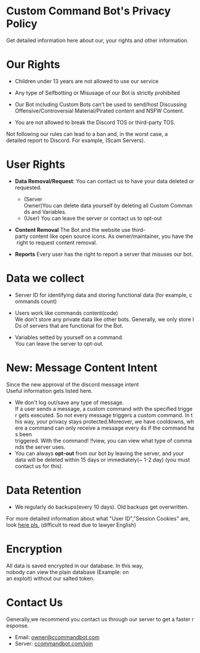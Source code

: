 # Custom Command Bot's Privacy Policy
Get detailed information here about our, your rights and other information.

# Our Rights

* Children under 13 years are not allowed to use our service

* Any type of Selfbotting or Misusage of our Bot is strictly prohibited

* Our Bot including Custom Bots can't be used to send/host Discussing Offensive/Controversial Material/Pirated content and NSFW Content.

* You are not allowed to break the Discord TOS or third-party TOS.

Not following our rules can lead to a ban and, in the worst case, a detailed report to Discord. For example, (Scam Servers).

# User Rights

* **Data Removal/Request**: You can contact us to have your data deleted or requested.
    * (Server Owner)You can delete data yourself by deleting all Custom Commands and Variables.
    * (User)
    You can leave the server or contact us to opt-out

* **Content Removal** The Bot and the website use third-party content like open source icons. As owner/maintainer, you have the right to request content removal.

* **Reports** Every user has the right to report a server that misuses our bot.

# Data we collect

* Server ID for identifying data and storing functional data (for example, commands count) 

* Users work like commands content(code)
We don't store any private data like other bots. Generally, we only store IDs of servers that are functional for the Bot.

* Variables setted by yourself on a command. You can leave the server to opt-out.


# New: Message Content Intent
Since the new approval of the discord message intent
Useful information gets listed here.
* We don't log out/save any type of message.
If a user sends a message, a custom command with the specified trigger gets executed. So not every message triggers a custom command. In this way, your privacy stays protected.Moreover, we have cooldowns, where a command can only receive a message every 4s if the command has been triggered. With the command! !!view, you can view what type of commands the server uses.
* You can always **opt-out** from our bot by leaving the server, and your data will be deleted within 15 days or immediately(~ 1-2 day) (you must contact us for this).

# Data Retention

* We regularly do backups(every 10 days). Old backups get overwritten.

For more detailed information about what "User ID","Session Cookies" are, look [here pls.](https://ccommandbot.com/docs) (difficult to read due to lawyer English)

# Encryption

All data is saved encrypted in our database. In this way, nobody can view the plain database (Example: on an exploit) without our salted token.

# Contact Us

Generally,we recommend you contact us through our server to get a faster response.

* Email: [owner@ccommandbot.com](mailto:owner@ccommandbot.com)
* Server: [ccommandbot.com/join](http://ccommandbot.com/join) 